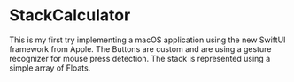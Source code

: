 # StackCalculator

This is my first try implementing a macOS application using the new SwiftUI framework from Apple. The Buttons are custom and are using a gesture recognizer for mouse press detection. The stack is represented using a simple array of Floats.
